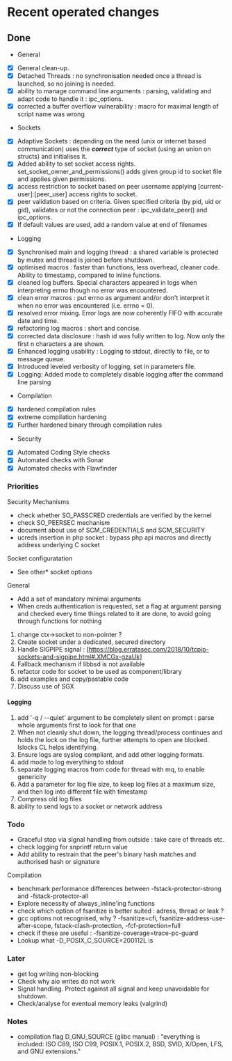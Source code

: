 # Recent operated changes

## Done

- General

- [x] General clean-up.
- [x] Detached Threads : no synchronisation needed once a thread is launched, so no joining is needed.
- [x] ability to manage command line arguments : parsing, validating and adapt code to handle it : ipc_options.
- [x] corrected a buffer overflow vulnerability : macro for maximal length of script name was wrong

- Sockets

- [x] Adaptive Sockets : depending on the need (unix or internet based communication) uses the **_correct_** type of socket (using an union on structs) and initialises it.
- [x] Added ability to set socket access rights. set_socket_owner_and_permissions() adds given group id to socket file and applies given permissions.
- [x] access restriction to socket based on peer username applying [current-user]:[peer_user] access rights to socket.
- [x] peer validation based on criteria. Given specified criteria (by pid, uid or gid), validates or not the connection peer : ipc_validate_peer() and ipc_options.
- [x] If default values are used, add a random value at end of filenames

- Logging

- [x] Synchronised main and logging thread : a shared variable is protected by mutex and thread is joined before shutdown.
- [x] optimised macros : faster than functions, less overhead, cleaner code. Ability to timestamp, compared to inline functions.
- [x] cleaned log buffers. Special characters appeared in logs when interpreting errno though no error was encountered.
- [x] clean error macros : put errno as argument and/or don't interpret it when no error was encountered (i.e. errno = 0).
- [x] resolved error mixing. Error logs are now coherently FIFO with accurate date and time.
- [x] refactoring log macros : short and concise.
- [x] corrected data disclosure : hash id was fully written to log. Now only the first n characters a are shown.
- [x] Enhanced logging usability : Logging to stdout, directly to file, or to message queue.
- [x] Introduced leveled verbosity of logging, set in parameters file.
- [x] Logging: Added mode to completely disable logging after the command line parsing

- Compilation

- [x] hardened compilation rules
- [x] extreme compilation hardening
- [x] Further hardened binary through compilation rules

- Security

- [x] Automated Coding Style checks
- [x] Automated checks with Sonar
- [x] Automated checks with Flawfinder

### Priorities

Security Mechanisms

- check whether SO_PASSCRED credentials are verified by the kernel
- check SO_PEERSEC mechanism
- document about use of SCM_CREDENTIALS and SCM_SECURITY
- ucreds insertion in php socket : bypass php api macros and directly address underlying C socket

Socket configuratation

- See other* socket options

General

- Add a set of mandatory minimal arguments
- When creds authentication is requested, set a flag at argument parsing and checked every time things related to it are done, to avoid going through functions for nothing

1) change ctx->socket to non-pointer ?
2) Create socket under a dedicated, secured directory
3) Handle SIGPIPE signal : [https://blog.erratasec.com/2018/10/tcpip-sockets-and-sigpipe.html#.XMCGx-gzaUk]
4) Fallback mechanism if libbsd is not available
5) refactor code for socket to be used as component/library
6) add examples and copy/pastable code
7) Discuss use of SGX

#### Logging

1) add '-q / --quiet' argument to be completely silent on prompt : parse whole arguments first to look for that one
1) When not cleanly shut down, the logging thread/process continues and holds the lock on the log file, further attempts to open are blocked. lslocks CL helps identifying.
1) Ensure logs are syslog compliant, and add other logging formats.
1) add mode to log everything to stdout
1) separate logging macros from code for thread with mq, to enable genericity
1) Add a parameter for log file size, to keep log files at a maximum size, and then log into different file with timestamp
1) Compress old log files
1) ability to send logs to a socket or network address

### Todo

- Graceful stop via signal handling from outside : take care of threads etc.
- check logging for snprintf return value
- Add ability to restrain that the peer's binary hash matches and authorised hash or signature

Compilation

- benchmark performance differences between -fstack-protector-strong and -fstack-protector-all
- Explore necessity of always_inline'ing functions
- check which option of fsanitize is better suited : adress, thread or leak ?
- gcc options not recognised, why ? -fsanitize=cfi, fsanitize-address-use-after-scope, fstack-clash-protection,   -fcf-protection=full
- check if these are useful : -fsanitize-coverage=trace-pc-guard
- Lookup what -D_POSIX_C_SOURCE=200112L is

### Later

- get log writing non-blocking
- Check why aio writes do not work
- Signal handling. Protect against all signal and keep unavoidable for shutdown.
- Check/analyse for eventual memory leaks (valgrind)

### Notes

- compilation flag D_GNU_SOURCE (glibc manual) : "everything is included: ISO C89, ISO C99, POSIX.1, POSIX.2, BSD, SVID, X/Open, LFS, and GNU extensions."